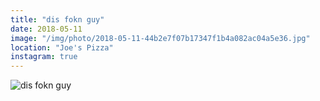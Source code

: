```yaml
---
title: "dis fokn guy"
date: 2018-05-11
image: "/img/photo/2018-05-11-44b2e7f07b17347f1b4a082ac04a5e36.jpg"
location: "Joe's Pizza"
instagram: true
---
```


![dis fokn guy](/img/photo/2018-05-11-44b2e7f07b17347f1b4a082ac04a5e36.jpg)
